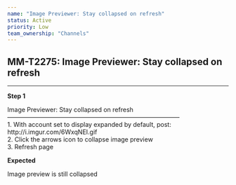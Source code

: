 ```yaml
---
name: "Image Previewer: Stay collapsed on refresh"
status: Active
priority: Low
team_ownership: "Channels"
---
```


## MM-T2275: Image Previewer: Stay collapsed on refresh

---

**Step 1**

Image Previewer: Stay collapsed on refresh\
————————————————————————————\
1\. With account set to display expanded by default, post:\
http\://i.imgur.com/6WxqNEI.gif\
2\. Click the arrows icon to collapse image preview\
3\. Refresh page

**Expected**

Image preview is still collapsed
